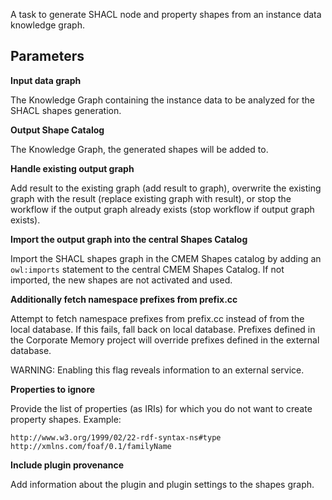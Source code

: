 A task to generate SHACL node and property shapes from an instance data knowledge graph.
    
## Parameters

**<a id="parameter_doc_data_graph_iri">Input data graph</a>**

The Knowledge Graph containing the instance data to be analyzed for the SHACL shapes generation.

**<a id="parameter_doc_shapes_graph_iri">Output Shape Catalog</a>**

The Knowledge Graph, the generated shapes will be added to.

**<a id="parameter_doc_existing_graph">Handle existing output graph</a>**

Add result to the existing graph (add result to graph), overwrite the existing graph with the result (replace existing
graph with result), or stop the workflow if the output graph already exists (stop workflow if output graph exists).

**<a id="parameter_doc_import_shapes">Import the output graph into the central Shapes Catalog</a>**

Import the SHACL shapes graph in the CMEM Shapes catalog by adding an `owl:imports` statement to the central CMEM Shapes Catalog.
If not imported, the new shapes are not activated and used.

**<a id="parameter_doc_prefix_cc">Additionally fetch namespace prefixes from prefix.cc</a>**

Attempt to fetch namespace prefixes from prefix.cc instead of  from the local database.
If this fails, fall back on local database.
Prefixes defined in the Corporate Memory project will override prefixes defined in the external database.
            
WARNING: Enabling this flag reveals information to an external service.

**<a id="parameter_doc_ignore_properties">Properties to ignore</a>**

Provide the list of properties (as IRIs) for which you do not want to create property shapes.
Example:
```
http://www.w3.org/1999/02/22-rdf-syntax-ns#type
http://xmlns.com/foaf/0.1/familyName
```

**<a id="parameter_doc_plugin_provenance">Include plugin provenance</a>**

Add information about the plugin and plugin settings to the shapes graph.

